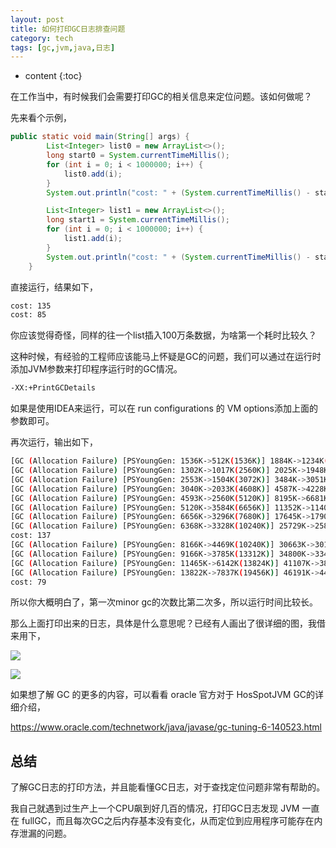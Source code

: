 ```yaml
---
layout: post
title: 如何打印GC日志排查问题
category: tech
tags: [gc,jvm,java,日志]
---
```


* content
{:toc}

在工作当中，有时候我们会需要打印GC的相关信息来定位问题。该如何做呢？

先来看个示例，

```java
public static void main(String[] args) {
        List<Integer> list0 = new ArrayList<>();
        long start0 = System.currentTimeMillis();
        for (int i = 0; i < 1000000; i++) {
            list0.add(i);
        }
        System.out.println("cost: " + (System.currentTimeMillis() - start0));

        List<Integer> list1 = new ArrayList<>();
        long start1 = System.currentTimeMillis();
        for (int i = 0; i < 1000000; i++) {
            list1.add(i);
        }
        System.out.println("cost: " + (System.currentTimeMillis() - start1));
    }

```

直接运行，结果如下，

```bash
cost: 135
cost: 85
```

你应该觉得奇怪，同样的往一个list插入100万条数据，为啥第一个耗时比较久？

这种时候，有经验的工程师应该能马上怀疑是GC的问题，我们可以通过在运行时添加JVM参数来打印程序运行时的GC情况。
```bash
-XX:+PrintGCDetails
```
如果是使用IDEA来运行，可以在 run configurations 的 VM options添加上面的参数即可。

再次运行，输出如下，

```bash
[GC (Allocation Failure) [PSYoungGen: 1536K->512K(1536K)] 1884K->1234K(262144K), 0.0009030 secs] [Times: user=0.01 sys=0.00, real=0.00 secs] 
[GC (Allocation Failure) [PSYoungGen: 1302K->1017K(2560K)] 2025K->1948K(263168K), 0.0012290 secs] [Times: user=0.01 sys=0.01, real=0.01 secs] 
[GC (Allocation Failure) [PSYoungGen: 2553K->1504K(3072K)] 3484K->3051K(263680K), 0.0017210 secs] [Times: user=0.02 sys=0.00, real=0.00 secs] 
[GC (Allocation Failure) [PSYoungGen: 3040K->2033K(4608K)] 4587K->4228K(265216K), 0.0023170 secs] [Times: user=0.02 sys=0.00, real=0.00 secs] 
[GC (Allocation Failure) [PSYoungGen: 4593K->2560K(5120K)] 8195K->6681K(265728K), 0.0249700 secs] [Times: user=0.31 sys=0.00, real=0.03 secs] 
[GC (Allocation Failure) [PSYoungGen: 5120K->3584K(6656K)] 11352K->11408K(267264K), 0.0241680 secs] [Times: user=0.30 sys=0.01, real=0.03 secs] 
[GC (Allocation Failure) [PSYoungGen: 6656K->3296K(7680K)] 17645K->17909K(268288K), 0.0349010 secs] [Times: user=0.45 sys=0.00, real=0.03 secs] 
[GC (Allocation Failure) [PSYoungGen: 6368K->3328K(10240K)] 25729K->25825K(270848K), 0.0314260 secs] [Times: user=0.40 sys=0.00, real=0.03 secs] 
cost: 137
[GC (Allocation Failure) [PSYoungGen: 8166K->4469K(10240K)] 30663K->30103K(270848K), 0.0285370 secs] [Times: user=0.36 sys=0.01, real=0.03 secs] 
[GC (Allocation Failure) [PSYoungGen: 9166K->3785K(13312K)] 34800K->33427K(273920K), 0.0226780 secs] [Times: user=0.28 sys=0.01, real=0.02 secs] 
[GC (Allocation Failure) [PSYoungGen: 11465K->6142K(13824K)] 41107K->38511K(274432K), 0.0065540 secs] [Times: user=0.08 sys=0.00, real=0.00 secs] 
[GC (Allocation Failure) [PSYoungGen: 13822K->7837K(19456K)] 46191K->44246K(280064K), 0.0099720 secs] [Times: user=0.11 sys=0.01, real=0.01 secs] 
cost: 79
```

所以你大概明白了，第一次minor gc的次数比第二次多，所以运行时间比较长。

那么上面打印出来的日志，具体是什么意思呢？已经有人画出了很详细的图，我借来用下，


![](http://pony-maggie.github.io/assets/images/2019/tech/10/gc-log/1.jpg)

![](http://pony-maggie.github.io/assets/images/2019/tech/10/gc-log/2.jpg)


如果想了解 GC 的更多的内容，可以看看 oracle 官方对于 HosSpotJVM GC的详细介绍，

https://www.oracle.com/technetwork/java/javase/gc-tuning-6-140523.html


## 总结

了解GC日志的打印方法，并且能看懂GC日志，对于查找定位问题非常有帮助的。

我自己就遇到过生产上一个CPU飙到好几百的情况，打印GC日志发现 JVM 一直在 fullGC，而且每次GC之后内存基本没有变化，从而定位到应用程序可能存在内存泄漏的问题。
